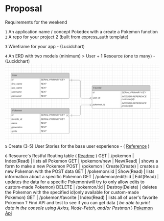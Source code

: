 # Proposal
Requirements for the weekend

`1` An application name / concept
Pokedex with a create a Pokemon function
`2` A repo for your project 2 (built from express_auth template)

`3` Wireframe for your app - (Lucidchart)

`4` An ERD with two models (minimum) > User + 1 Resource (one to many) - (Lucidchart)
![Pokedex Outline](Pokedex.png)
`5` Create (3-5) User Stories for the base user experience - ( [Reference](https://revelry.co/resources/development/user-stories-that-dont-suck/) )

`6` Resource's Restful Routing table ( [Readme](https://romebell.gitbook.io/sei-412/node-express/00readme-1/01intro-to-express/00readme#restful-routing) )
GET | /pokemon | Index(Read) | lists all Pokemon
GET | /pokemon/new | New(Read) | shows a form to make a new Pokemon
POST | /pokemon | Create(Create) | creates a new Pokemon with the POST data
GET | /pokemon/:id | Show(Read) | lists information about a specific Pokemon
GET | /pokemon/edit/:id | Edit(Read) | updates the data for a specific Pokemon(will try to only allow edits to custom-made Pokemon)
DELETE | /pokemon/:id | Destroy(Delete) | deletes the Pokemon with the specified id(only available for custom-made Pokemon)
GET | /pokemon/favorite | Index(Read) | lists all of user's favorite Pokemon
`7` Find API and test to see if you can get data ( *be able to print data in the console using Axios, Node-Fetch, and/or Postman* )
[Pokemon Api](https://pokeapi.co/docs/v2#pokemon-section) 